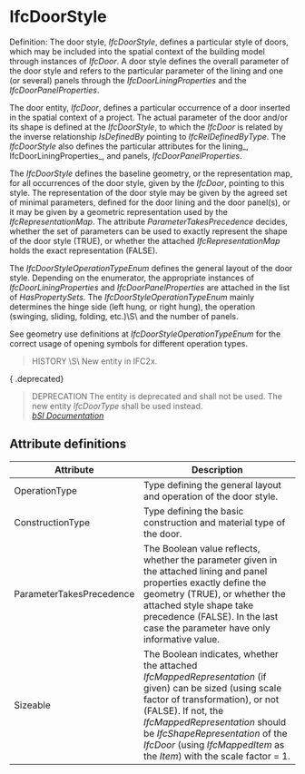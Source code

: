 IfcDoorStyle
============
Definition: The door style, _IfcDoorStyle_, defines a particular style of
doors, which may be included into the spatial context of the building model
through instances of _IfcDoor_. A door style defines the overall parameter of
the door style and refers to the particular parameter of the lining and one
(or several) panels through the _IfcDoorLiningProperties_ and the
_IfcDoorPanelProperties_.  
  
The door entity, _IfcDoor_, defines a particular occurrence of a door inserted
in the spatial context of a project. The actual parameter of the door and/or
its shape is defined at the _IfcDoorStyle_, to which the _IfcDoor_ is related
by the inverse relationship _IsDefinedBy_ pointing to _IfcRelDefinedByType_.
The _IfcDoorStyle_ also defines the particular attributes for the lining_,
IfcDoorLiningProperties_, and panels, _IfcDoorPanelProperties_.  
  
The _IfcDoorStyle_ defines the baseline geometry, or the representation map,
for all occurrences of the door style, given by the _IfcDoor_, pointing to
this style. The representation of the door style may be given by the agreed
set of minimal parameters, defined for the door lining and the door panel(s),
or it may be given by a geometric representation used by the
_IfcRepresentationMap_. The attribute _ParameterTakesPrecedence_ decides,
whether the set of parameters can be used to exactly represent the shape of
the door style (TRUE), or whether the attached _IfcRepresentationMap_ holds
the exact representation (FALSE).  
  
The _IfcDoorStyleOperationTypeEnum_ defines the general layout of the door
style. Depending on the enumerator, the appropriate instances of
_IfcDoorLiningProperties_ and _IfcDoorPanelProperties_ are attached in the
list of _HasPropertySets_. The _IfcDoorStyleOperationTypeEnum_ mainly
determines the hinge side (left hung, or right hung), the operation (swinging,
sliding, folding, etc.)\S\ and the number of panels.  
  
See geometry use definitions at _IfcDoorStyleOperationTypeEnum_ for the
correct usage of opening symbols for different operation types.  
  
> HISTORY \S\ New entity in IFC2x.  
  
{ .deprecated}  
> DEPRECATION  The entity is deprecated and shall not be used. The new entity
> _IfcDoorType_ shall be used instead.  
[ _bSI
Documentation_](https://standards.buildingsmart.org/IFC/DEV/IFC4_2/FINAL/HTML/schema/ifcarchitecturedomain/lexical/ifcdoorstyle.htm)


Attribute definitions
---------------------
| Attribute                | Description                                                                                                                                                                                                                                                                                                      |
|--------------------------|------------------------------------------------------------------------------------------------------------------------------------------------------------------------------------------------------------------------------------------------------------------------------------------------------------------|
| OperationType            | Type defining the general layout and operation of the door style.                                                                                                                                                                                                                                                |
| ConstructionType         | Type defining the basic construction and material type of the door.                                                                                                                                                                                                                                              |
| ParameterTakesPrecedence | The Boolean value reflects, whether the parameter given in the attached lining and panel properties exactly define the geometry (TRUE), or whether the attached style shape take precedence (FALSE). In the last case the parameter have only informative value.                                                 |
| Sizeable                 | The Boolean indicates, whether the attached _IfcMappedRepresentation_ (if given) can be sized (using scale factor of transformation), or not (FALSE). If not, the _IfcMappedRepresentation_ should be _IfcShapeRepresentation_ of the _IfcDoor_ (using _IfcMappedItem_ as the _Item_) with the scale factor = 1. |

